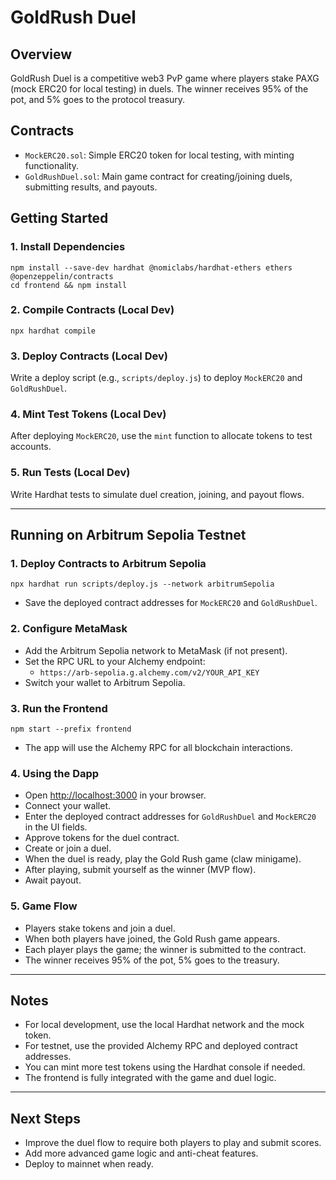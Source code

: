 # GoldRush Duel

## Overview
GoldRush Duel is a competitive web3 PvP game where players stake PAXG (mock ERC20 for local testing) in duels. The winner receives 95% of the pot, and 5% goes to the protocol treasury.

## Contracts
- `MockERC20.sol`: Simple ERC20 token for local testing, with minting functionality.
- `GoldRushDuel.sol`: Main game contract for creating/joining duels, submitting results, and payouts.

## Getting Started

### 1. Install Dependencies

```
npm install --save-dev hardhat @nomiclabs/hardhat-ethers ethers @openzeppelin/contracts
cd frontend && npm install
```

### 2. Compile Contracts (Local Dev)

```
npx hardhat compile
```

### 3. Deploy Contracts (Local Dev)

Write a deploy script (e.g., `scripts/deploy.js`) to deploy `MockERC20` and `GoldRushDuel`.

### 4. Mint Test Tokens (Local Dev)

After deploying `MockERC20`, use the `mint` function to allocate tokens to test accounts.

### 5. Run Tests (Local Dev)

Write Hardhat tests to simulate duel creation, joining, and payout flows.

---

## Running on Arbitrum Sepolia Testnet

### 1. Deploy Contracts to Arbitrum Sepolia

```
npx hardhat run scripts/deploy.js --network arbitrumSepolia
```
- Save the deployed contract addresses for `MockERC20` and `GoldRushDuel`.

### 2. Configure MetaMask
- Add the Arbitrum Sepolia network to MetaMask (if not present).
- Set the RPC URL to your Alchemy endpoint:
  - `https://arb-sepolia.g.alchemy.com/v2/YOUR_API_KEY`
- Switch your wallet to Arbitrum Sepolia.

### 3. Run the Frontend

```
npm start --prefix frontend
```
- The app will use the Alchemy RPC for all blockchain interactions.

### 4. Using the Dapp
- Open [http://localhost:3000](http://localhost:3000) in your browser.
- Connect your wallet.
- Enter the deployed contract addresses for `GoldRushDuel` and `MockERC20` in the UI fields.
- Approve tokens for the duel contract.
- Create or join a duel.
- When the duel is ready, play the Gold Rush game (claw minigame).
- After playing, submit yourself as the winner (MVP flow).
- Await payout.

### 5. Game Flow
- Players stake tokens and join a duel.
- When both players have joined, the Gold Rush game appears.
- Each player plays the game; the winner is submitted to the contract.
- The winner receives 95% of the pot, 5% goes to the treasury.

---

## Notes
- For local development, use the local Hardhat network and the mock token.
- For testnet, use the provided Alchemy RPC and deployed contract addresses.
- You can mint more test tokens using the Hardhat console if needed.
- The frontend is fully integrated with the game and duel logic.

---

## Next Steps
- Improve the duel flow to require both players to play and submit scores.
- Add more advanced game logic and anti-cheat features.
- Deploy to mainnet when ready. 